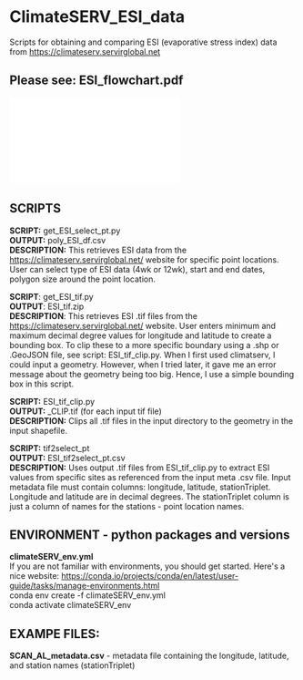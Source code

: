 # ClimateSERV_ESI_data
Scripts for obtaining and comparing ESI (evaporative stress index) data from https://climateserv.servirglobal.net  
  
## Please see: ESI_flowchart.pdf
![flowchart](ESI_flowchart.pdf)
  
## SCRIPTS  
**SCRIPT:** get_ESI_select_pt.py  
**OUTPUT:** poly_ESI_df.csv  
**DESCRIPTION:** This retrieves ESI data from the https://climateserv.servirglobal.net/ website for specific point locations. User can select type of ESI data (4wk or 12wk), start and end dates, polygon size around the point location.  
  
**SCRIPT**: get_ESI_tif.py  
**OUTPUT**: ESI_tif.zip  
**DESCRIPTION**: This retrieves ESI .tif files from the https://climateserv.servirglobal.net/ website. User enters minimum and maximum decimal degree values for longitude and latitude to create a bounding box. To clip these to a more specific boundary using a .shp or .GeoJSON file, see script: ESI_tif_clip.py. When I first used climatserv, I could input a geometry. However, when I tried later, it gave me an error message about the geometry being too big. Hence, I use a simple bounding box in this script.  
  
**SCRIPT:** ESI_tif_clip.py  
**OUTPUT:** <date>_CLIP.tif (for each input tif file)  
**DESCRIPTION:** Clips all .tif files in the input directory to the geometry in the input shapefile.  
  
**SCRIPT:** tif2select_pt  
**OUTPUT:** ESI_tif2select_pt.csv  
**DESCRIPTION:** Uses output .tif files from ESI_tif_clip.py to extract ESI values from specific sites as referenced from the input meta .csv file. Input metadata file must contain columns: longitude, latitude, stationTriplet. Longitude and latitude are in decimal degrees. The stationTriplet column is just a column of names for the stations - point location names.  
  
  
## ENVIRONMENT - python packages and versions  
**climateSERV_env.yml**  
If you are not familiar with environments, you should get started. Here's a nice website: https://conda.io/projects/conda/en/latest/user-guide/tasks/manage-environments.html  
conda env create -f climateSERV_env.yml  
conda activate climateSERV_env  
  
  
## EXAMPE FILES:  
**SCAN_AL_metadata.csv** - metadata file containing the longitude, latitude, and station names (stationTriplet)  
  
